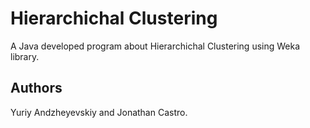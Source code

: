 # Hierarchichal Clustering

A Java developed program about Hierarchichal Clustering using Weka library.

## Authors

Yuriy Andzheyevskiy and Jonathan Castro.
